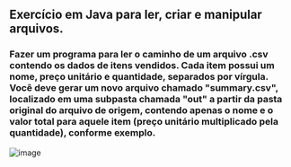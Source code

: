## Exercício em Java para ler, criar e manipular arquivos.
### Fazer um programa para ler o caminho de um arquivo .csv contendo os dados de itens vendidos. Cada item possui um nome, preço unitário e quantidade, separados por vírgula. Você deve gerar um novo arquivo chamado "summary.csv", localizado em uma subpasta chamada "out" a partir da pasta original do arquivo de origem, contendo apenas o nome e o valor total para aquele item (preço unitário multiplicado pela quantidade), conforme exemplo.
![image](https://github.com/user-attachments/assets/3d9cbf8d-5a6e-4170-a52d-0afe1c4785af)

